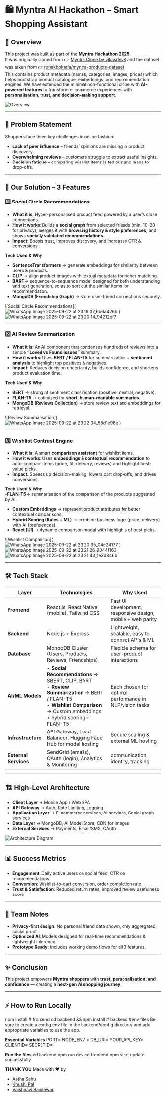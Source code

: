 # 🛍️ **Myntra AI Hackathon – Smart Shopping Assistant**

## 📌 **Overview**
This project was built as part of the **Myntra Hackathon 2025**.  
It was originally cloned from 👉 [Myntra Clone by vikasdev8](https://github.com/vikasdev8/MyntraClone) and the dataset was taken from  👉 [ronakbokaria/myntra-products-dataset](https://www.kaggle.com/datasets/ronakbokaria/myntra-products-dataset)  
This contains product metadata (names, categories, images, prices) which helps bootstrap product catalogue, embeddings, and recommendation engines.
We have extended the minimal non-functional clone with **AI-powered features** to transform e-commerce experiences with **personalisation, trust, and decision-making support**.  

![Overview]() <!-- Add project overview diagram here -->

---

## 🎯 **Problem Statement**
Shoppers face three key challenges in online fashion:  
- **Lack of peer influence** – friends’ opinions are missing in product discovery.  
- **Overwhelming reviews** – customers struggle to extract useful insights.  
- **Decision fatigue** – comparing wishlist items is tedious and leads to drop-offs.  

---

## 🚀 **Our Solution – 3 Features**

### 1️⃣ **Social Circle Recommendations**
- **What it is**: Hyper-personalised product feed powered by a user’s close connections.  
- **How it works**: Builds a **social graph** from selected friends (min. 10–20 for privacy), merges it with **browsing history & style preferences**, and shows **socially validated recommendations**.  
- **Impact**: Boosts trust, improves discovery, and increases CTR & conversions.  

**Tech Used & Why**  
- **SentenceTransformers** → generate embeddings for similarity between users & products.  
- **CLIP** → align product images with textual metadata for richer matching.
- **BART**→ sequence-to-sequence model designed for both understanding and text generation, so as to sort out the similar items for recommendation. 
- **MongoDB (Friendship Graph)** → store user-friend connections securely.  

![Social Circle Recommendations](![WhatsApp Image 2025-09-22 at 23 19 37_6b6a426b](https://github.com/user-attachments/assets/d18f0e9f-7e36-4ec5-89fd-1c39604e3747)
) 
![WhatsApp Image 2025-09-22 at 23 20 14_94212ef7](https://github.com/user-attachments/assets/f2764b7d-d46c-4cac-8d8c-56b45b3b50ca)
<!-- Add mockup screenshot -->

---

### 2️⃣ **AI Review Summarization**
- **What it is**: An AI component that condenses hundreds of reviews into a simple **“Loved vs Found Issues”** summary.  
- **How it works**: Uses **BERT / FLAN-T5** for summarization + **sentiment analysis** to highlight top positives & negatives.  
- **Impact**: Reduces decision uncertainty, builds confidence, and shortens product evaluation time.  

**Tech Used & Why**  
- **BERT** → strong at sentiment classification (positive, neutral, negative).  
- **FLAN-T5** → optimized for **short, human-readable summaries**.  
- **MongoDB (Reviews Collection)** → store review text and embeddings for retrieval.  

![Review Summarisation](![WhatsApp Image 2025-09-22 at 23 22 34_58d1e98e](https://github.com/user-attachments/assets/161a0e0e-19d2-486b-8f18-f4a93225b9fb)
) <!-- Add AI summary UI screenshot -->

---

### 3️⃣ **Wishlist Contrast Engine**
- **What it is**: A smart **comparison assistant** for wishlist items.  
- **How it works**: Uses **embeddings & contextual recommendation** to auto-compare items (price, fit, delivery, reviews) and highlight best-value picks.  
- **Impact**: Speeds up decision-making, lowers cart drop-offs, and drives conversions.  

**Tech Used & Why**  
-**FLAN-T5**→ summarisation of the comparison of the products suggested by AI.
- **Custom Embeddings** → represent product attributes for better contextual comparisons.  
- **Hybrid Scoring (Rules + ML)** → combine business logic (price, delivery) with AI (preferences).  
- **React (UI)** → dynamic comparison modal with highlights of best picks.  

![Wishlist Comparison](![WhatsApp Image 2025-09-22 at 23 20 35_04c24177](https://github.com/user-attachments/assets/83c0ad4b-ab63-4e64-a553-de002f2f9671)
) ![WhatsApp Image 2025-09-22 at 23 21 26_9044f163](https://github.com/user-attachments/assets/95a0e5aa-942d-496f-b873-fca21085bef3)![WhatsApp Image 2025-09-22 at 23 21 43_1e3d846b](https://github.com/user-attachments/assets/e8e0cdc2-ae03-49e3-add5-81fbffafcf87)

<!-- Add wishlist comparison screenshot -->

---

## 🛠 **Tech Stack**

| **Layer**          | **Technologies**                                                                                     | **Why Used** |
|---------------------|-----------------------------------------------------------------------------------------------------|--------------|
| **Frontend**        | React.js, React Native (mobile), Tailwind CSS                                                       | Fast UI development, responsive design, mobile + web parity |
| **Backend**         | Node.js + Express                                                                                   | Lightweight, scalable, easy to connect APIs & ML |
| **Database**        | MongoDB Cluster (Users, Products, Reviews, Friendships)                                             | Flexible schema for user-product interactions |
| **AI/ML Models**    | - **Social Recommendations** → SBERT, CLIP, BART <br> - **Review Summarization** → BERT / FLAN-T5 <br> - **Wishlist Comparison** → Custom embeddings + hybrid scoring + FLAN-T5 | Each chosen for optimal performance in NLP/vision tasks |
| **Infrastructure**  | API Gateway, Load Balancer, Hugging Face Hub for model hosting                                      | Secure scaling & external ML hosting |
| **External Services** |  SendGrid (emails), OAuth (login), Analytics & Monitoring                      |  communication, identity, tracking |

---

## 🏗 **High-Level Architecture**
- **Client Layer** → Mobile App / Web SPA  
- **API Gateway** → Auth, Rate Limiting, Logging  
- **Application Layer** → E-commerce services, AI services, Social graph services  
- **Data Layer** → MongoDB, AI Model Store, CDN for images  
- **External Services** → Payments, Email/SMS, OAuth  

![Architecture Diagram](<img width="421" height="595" alt="image" src="https://github.com/user-attachments/assets/f0b3c05f-c4bc-46d7-9975-c603845110aa" />
) <!-- Add architecture flowchart here -->

---

## 📊 **Success Metrics**
- **Engagement**: Daily active users on social feed, CTR on recommendations  
- **Conversion**: Wishlist-to-cart conversion, order completion rate  
- **Trust & Satisfaction**: Reduced return rates, improved review usefulness score  

---

## 📌 **Team Notes**
- **Privacy-first design**: No personal friend data shown, only aggregated social proof.  
- **Optimized AI**: Models designed for real-time recommendations & lightweight inference.  
- **Prototype Ready**: Includes working demo flows for all 3 features.  

---

## ✨ **Conclusion**
This project empowers **Myntra shoppers** with **trust, personalisation, and confidence** — creating a **next-gen AI shopping journey**.


---

## ⚡ **How to Run Locally**
npm install   # frontend
cd backend && npm install   # backend
#env files
Be sure to create a config.env file in the backend/config directory and add appropriate variables to use the app.

**Essential Variables**
PORT=
NODE_ENV = 
DB_URI=
YOUR_API_KEY=
CLIENTID=
SECRETID=

**Run the files**
cd backend
npm run dev
cd frontend
npm start
update successfully

**THANK YOU**
Made with ❤️ by
- [Astha Sahu]([https://github.com/asthasahu2004](https://github.com/asthasahu2004/))
- [Khushi Pal]([]())
- [Vaishnavi Bandewar]([https://github.com/Vaishhh191919](https://github.com/Vaishhh191919/))
